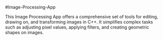 #Image-Processing-App

This Image Processing App offers a comprehensive set of tools for editing, drawing on, and transforming images in C++. It simplifies complex tasks such as adjusting pixel values, applying filters, and creating geometric shapes on images.
